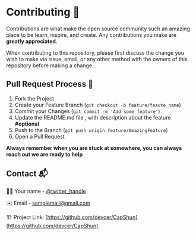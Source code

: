 
# Contributing 👬️

Contributions are what make the open source community such an amazing place to be learn, inspire, and create. Any contributions you make are **greatly appreciated**.

When contributing to this repository, please first discuss the change you wish to make via issue, 
email, or any other method with the owners of this repository before making a change. 



## Pull Request Process 🔻️

1. Fork the Project
2. Create your Feature Branch (`git checkout -b feature/feaute_name`)
3. Commit your Changes (`git commit -m 'Add some feature'`)
4. Update the README.md file , with description about the feature  **\#optional**
5. Push to the Branch (`git push origin feature/AmazingFeature`)
6. Open a Pull Request

**Always remember when you are stuck at somewhere, you can always reach out we are ready to help**

## Contact 📬️

👨‍💻️ Your name - [@twitter_handle](https://twitter.com/twitter_handle)

✉️ Email - <a href="mailto:yourname ">samplemail@gmail.com</a>

🏗️ Project Link: [https://github.com/devcer/CapShun](https://github.com/devcer/CapShun)



[issues-shield]: https://img.shields.io/github/issues/devcer/repo.svg?style=flat-square
[issues-url]: https://github.com/devcer/repo/issues
